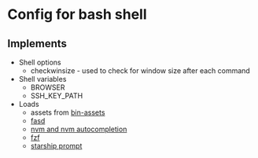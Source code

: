 Config for bash shell
=====================

Implements
----------

 * Shell options
   * checkwinsize - used to check for window size after each command
 * Shell variables
   * BROWSER
   * SSH_KEY_PATH
 * Loads
   * assets from [bin-assets](gitlab.com:kaineer/bin-assets)
   * [fasd](https://github.com/clvv/fasd)
   * [nvm and nvm autocompletion](https://github.com/nvm-sh/nvm)
   * [fzf](https://github.com/junegunn/fzf)
   * [starship prompt](https://starship.rs/)
